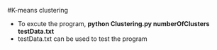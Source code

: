 #K-means clustering

- To excute the program, **python Clustering.py numberOfClusters testData.txt**
- testData.txt can be used to test the program
